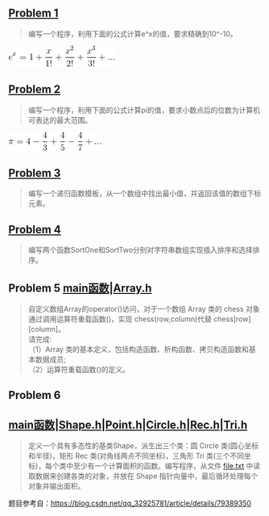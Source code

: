 ## [Problem 1](1/1.cpp)
> 编写一个程序，利用下面的公式计算e^x的值，要求精确到10^-10。

 ![image](images/1.gif)
## [Problem 2](2/2.cpp)
> 编写一个程序，利用下面的公式计算pi的值，要求小数点后的位数为计算机可表达的最大范围。

![image](images/2.gif)
## [Problem 3](3/3.cpp) 
> 编写一个递归函数模板，从一个数组中找出最小值，并返回该值的数组下标元素。
## [Problem 4](4/4.cpp)
> 编写两个函数SortOne和SortTwo分别对字符串数组实现插入排序和选择排序。
## Problem 5 [main函数](5/5.cpp)|[Array.h](5/Array.h)
> 自定义数组Array的operator()访问，对于一个数组 Array 类的 chess 对象通过调用运算符重载函数()，实现 chess(row,column)代替 chess[row][column]。</br>
> 请完成:</br>
> （1）Array 类的基本定义，包括构造函数、析构函数、拷贝构造函数和基本数据成员;</br>
> （2）运算符重载函数()的定义。
## Problem 6
## [main函数](6/6.cpp)|[Shape.h](6/Shape.h)|[Point.h](6/Point.h)|[Circle.h](6/Circle.h)|[Rec.h](6/Rec.h)|[Tri.h](6/Tri.h)
> 定义一个具有多态性的基类Shape，派生出三个类：圆 Circle 类(圆心坐标和半径)，矩形 Rec 类(对角线两点不同坐标)，三角形 Tri 类(三个不同坐标)，每个类中至少有一个计算面积的函数。编写程序，从文件 [file.txt](6/file.txt) 中读取数据来创建各类的对象，并放在 Shape 指针向量中，最后循环处理每个对象并输出面积。

题目参考自：https://blog.csdn.net/qq_32925781/article/details/79389350